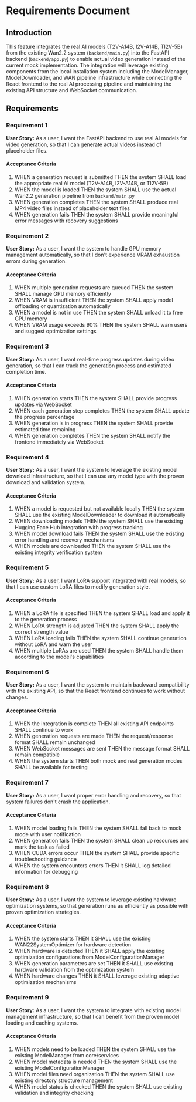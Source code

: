 # Requirements Document

## Introduction

This feature integrates the real AI models (T2V-A14B, I2V-A14B, TI2V-5B) from the existing Wan2.2 system (`backend/main.py`) into the FastAPI backend (`backend/app.py`) to enable actual video generation instead of the current mock implementation. The integration will leverage existing components from the local installation system including the ModelManager, ModelDownloader, and WAN pipeline infrastructure while connecting the React frontend to the real AI processing pipeline and maintaining the existing API structure and WebSocket communication.

## Requirements

### Requirement 1

**User Story:** As a user, I want the FastAPI backend to use real AI models for video generation, so that I can generate actual videos instead of placeholder files.

#### Acceptance Criteria

1. WHEN a generation request is submitted THEN the system SHALL load the appropriate real AI model (T2V-A14B, I2V-A14B, or TI2V-5B)
2. WHEN the model is loaded THEN the system SHALL use the actual Wan2.2 generation pipeline from `backend/main.py`
3. WHEN generation completes THEN the system SHALL produce real MP4 video files instead of placeholder text files
4. WHEN generation fails THEN the system SHALL provide meaningful error messages with recovery suggestions

### Requirement 2

**User Story:** As a user, I want the system to handle GPU memory management automatically, so that I don't experience VRAM exhaustion errors during generation.

#### Acceptance Criteria

1. WHEN multiple generation requests are queued THEN the system SHALL manage GPU memory efficiently
2. WHEN VRAM is insufficient THEN the system SHALL apply model offloading or quantization automatically
3. WHEN a model is not in use THEN the system SHALL unload it to free GPU memory
4. WHEN VRAM usage exceeds 90% THEN the system SHALL warn users and suggest optimization settings

### Requirement 3

**User Story:** As a user, I want real-time progress updates during video generation, so that I can track the generation process and estimated completion time.

#### Acceptance Criteria

1. WHEN generation starts THEN the system SHALL provide progress updates via WebSocket
2. WHEN each generation step completes THEN the system SHALL update the progress percentage
3. WHEN generation is in progress THEN the system SHALL provide estimated time remaining
4. WHEN generation completes THEN the system SHALL notify the frontend immediately via WebSocket

### Requirement 4

**User Story:** As a user, I want the system to leverage the existing model download infrastructure, so that I can use any model type with the proven download and validation system.

#### Acceptance Criteria

1. WHEN a model is requested but not available locally THEN the system SHALL use the existing ModelDownloader to download it automatically
2. WHEN downloading models THEN the system SHALL use the existing Hugging Face Hub integration with progress tracking
3. WHEN model download fails THEN the system SHALL use the existing error handling and recovery mechanisms
4. WHEN models are downloaded THEN the system SHALL use the existing integrity verification system

### Requirement 5

**User Story:** As a user, I want LoRA support integrated with real models, so that I can use custom LoRA files to modify generation style.

#### Acceptance Criteria

1. WHEN a LoRA file is specified THEN the system SHALL load and apply it to the generation process
2. WHEN LoRA strength is adjusted THEN the system SHALL apply the correct strength value
3. WHEN LoRA loading fails THEN the system SHALL continue generation without LoRA and warn the user
4. WHEN multiple LoRAs are used THEN the system SHALL handle them according to the model's capabilities

### Requirement 6

**User Story:** As a user, I want the system to maintain backward compatibility with the existing API, so that the React frontend continues to work without changes.

#### Acceptance Criteria

1. WHEN the integration is complete THEN all existing API endpoints SHALL continue to work
2. WHEN generation requests are made THEN the request/response format SHALL remain unchanged
3. WHEN WebSocket messages are sent THEN the message format SHALL remain compatible
4. WHEN the system starts THEN both mock and real generation modes SHALL be available for testing

### Requirement 7

**User Story:** As a user, I want proper error handling and recovery, so that system failures don't crash the application.

#### Acceptance Criteria

1. WHEN model loading fails THEN the system SHALL fall back to mock mode with user notification
2. WHEN generation fails THEN the system SHALL clean up resources and mark the task as failed
3. WHEN CUDA errors occur THEN the system SHALL provide specific troubleshooting guidance
4. WHEN the system encounters errors THEN it SHALL log detailed information for debugging

### Requirement 8

**User Story:** As a user, I want the system to leverage existing hardware optimization systems, so that generation runs as efficiently as possible with proven optimization strategies.

#### Acceptance Criteria

1. WHEN the system starts THEN it SHALL use the existing WAN22SystemOptimizer for hardware detection
2. WHEN hardware is detected THEN it SHALL apply the existing optimization configurations from ModelConfigurationManager
3. WHEN generation parameters are set THEN it SHALL use existing hardware validation from the optimization system
4. WHEN hardware changes THEN it SHALL leverage existing adaptive optimization mechanisms

### Requirement 9

**User Story:** As a user, I want the system to integrate with existing model management infrastructure, so that I can benefit from the proven model loading and caching systems.

#### Acceptance Criteria

1. WHEN models need to be loaded THEN the system SHALL use the existing ModelManager from core/services
2. WHEN model metadata is needed THEN the system SHALL use the existing ModelConfigurationManager
3. WHEN model files need organization THEN the system SHALL use existing directory structure management
4. WHEN model status is checked THEN the system SHALL use existing validation and integrity checking
